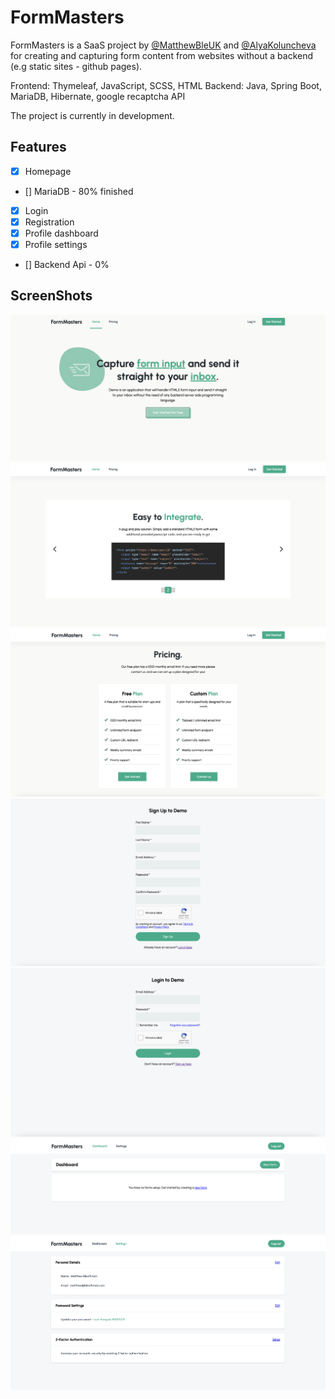 # FormMasters
FormMasters is a SaaS project by [@MatthewBleUK](https://github.com/MatthewBleUK) and [@AlyaKoluncheva](https://github.com/AlyaKoluncheva) for creating and capturing form content from websites without a backend (e.g static sites - github pages). 

Frontend: Thymeleaf, JavaScript, SCSS, HTML
Backend: Java, Spring Boot, MariaDB, Hibernate, google recaptcha API

The project is currently in development. 

## Features
- [x] Homepage
- [] MariaDB - 80% finished
- [x] Login 
- [x] Registration
- [x] Profile dashboard 
- [x] Profile settings 
- [] Backend Api - 0%

## ScreenShots
<img src="./screenshots/homepage.png" alt="homepage image">
<img src="./screenshots/homepage_integrate.png" alt="homepage feature image">
<img src="./screenshots/homepage_pricing.png" alt="homepage pricing image">
<img src="./screenshots/signup.png" alt="signup form image">
<img src="./screenshots/login.png" alt="login form image">
<img src="./screenshots/dashboard.png" alt="dashboard image">
<img src="./screenshots/settings.png" alt="profile settings image">